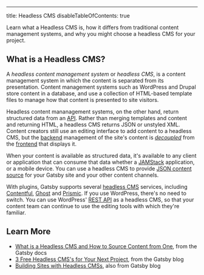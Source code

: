 ---

title: Headless CMS
disableTableOfContents: true

Learn what a Headless CMS is, how it differs from traditional content management systems, and why you might choose a headless CMS for your project.

## What is a Headless CMS?

A _headless content management system_ or _headless CMS_, is a content management system in which the content is separated from its presentation. Content management systems such as WordPress and Drupal store content in a database, and use a collection of HTML-based template files to manage how that content is presented to site visitors.

Headless content mananagement systems, on the other hand, return structured data from an [API](/docs/glossary/#api). Rather than merging templates and content and returning HTML, a headless CMS returns JSON or unstyled XML. Content creators still use an editing interface to add content to a headless CMS, but the [backend](/docs/glossary#backend) management of the site's content is [_decoupled_](/docs/glossary#decoupled) from the [frontend](/docs/glossary#frontend) that displays it.

When your content is available as structured data, it's available to any client or application that can consume that data whether a [JAMStack](/docs/glossary/jamstack) application, or a mobile device. You can use a headless CMS to provide [JSON content source](/docs/sourcing-content-from-json-or-yaml/) for your Gatsby site and your other content channels.

With plugins, Gatsby supports several [headless CMS](/docs/headless-cms/) services, including [Contentful](https://www.contentful.com/), [Ghost](https://ghost.org/pricing/) and [Prismic](https://prismic.io/). If you use WordPress, there's no need to switch. You can use WordPress' [REST API](/docs/sourcing-from-wordpress/) as a headless CMS, so that your content team can continue to use the editing tools with which they're familiar.

## Learn More

- [What is a Headless CMS and How to Source Content from One](/docs/headless-cms/), from the Gatsby docs
- [3 Free Headless CMS's for Your Next Project](/blog/2019-10-15-free-headless-cms/), from the Gatsby blog
- [Building Sites with Headless CMSs](/blog/2018-2-3-sites-with-headless-cms/#reach-skip-nav), also from Gatsby blog

